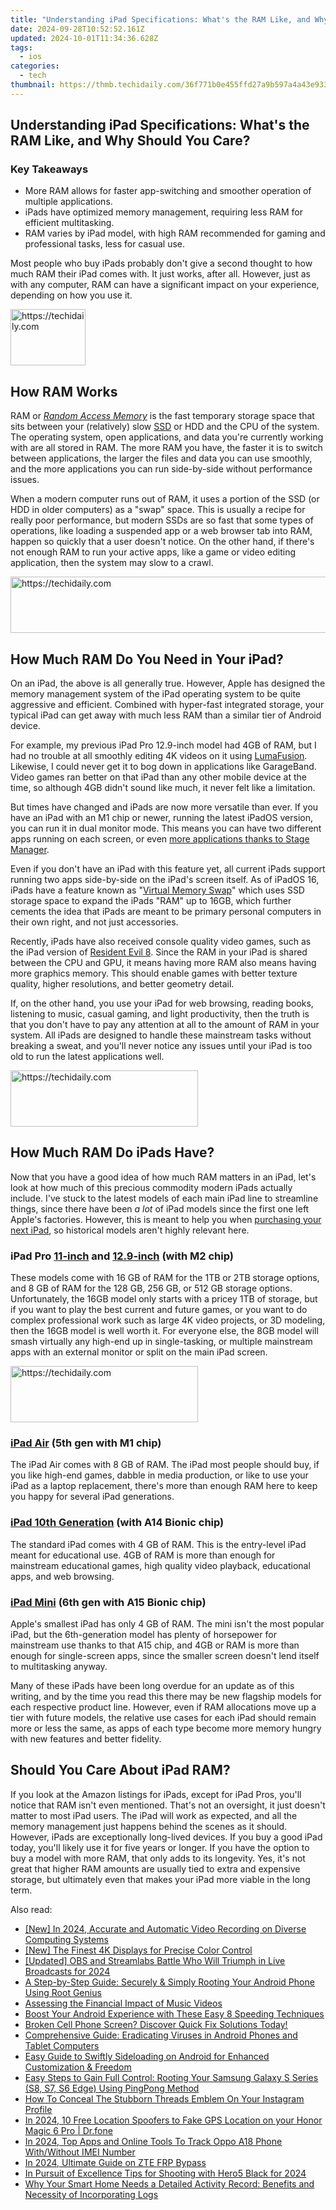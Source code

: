 ```yaml
---
title: "Understanding iPad Specifications: What's the RAM Like, and Why Should You Care?"
date: 2024-09-28T10:52:52.161Z
updated: 2024-10-01T11:34:36.628Z
tags:
  - ios
categories:
  - tech
thumbnail: https://thmb.techidaily.com/36f771b0e455ffd27a9b597a4a43e9338a94fa4efcb33fd8811a101c2c676422.png
---
```


## Understanding iPad Specifications: What's the RAM Like, and Why Should You Care?

### Key Takeaways

* More RAM allows for faster app-switching and smoother operation of multiple applications.
* iPads have optimized memory management, requiring less RAM for efficient multitasking.
* RAM varies by iPad model, with high RAM recommended for gaming and professional tasks, less for casual use.

 Most people who buy iPads probably don't give a second thought to how much RAM their iPad comes with. It just works, after all. However, just as with any computer, RAM can have a significant impact on your experience, depending on how you use it.

<!-- affiliate ads begin -->
<a href="https://aligracehair.sjv.io/c/5597632/2135363/19272" target="_top" id="2135363">
  <img src="//a.impactradius-go.com/display-ad/19272-2135363" border="0" alt="https://techidaily.com" width="120" height="90"/>
</a>
<img height="0" width="0" src="https://aligracehair.sjv.io/i/5597632/2135363/19272" style="position:absolute;visibility:hidden;" border="0" />
<!-- affiliate ads end -->

##  How RAM Works

 RAM or [_Random Access Memory_](https://youtube-web.techidaily.com/ed-2024-approved-unlocking-youtube-success-top-video-strategies-to-explode-views/) is the fast temporary storage space that sits between your (relatively) slow [SSD](https://some-approaches.techidaily.com/updated-the-gradual-glide-out-technique-for-audio-in-adobe-premiere-pro/) or HDD and the CPU of the system. The operating system, open applications, and data you're currently working with are all stored in RAM. The more RAM you have, the faster it is to switch between applications, the larger the files and data you can use smoothly, and the more applications you can run side-by-side without performance issues.

 When a modern computer runs out of RAM, it uses a portion of the SSD (or HDD in older computers) as a "swap" space. This is usually a recipe for really poor performance, but modern SSDs are so fast that some types of operations, like loading a suspended app or a web browser tab into RAM, happen so quickly that a user doesn't notice. On the other hand, if there's not enough RAM to run your active apps, like a game or video editing application, then the system may slow to a crawl.

<!-- affiliate ads begin -->
<a href="https://appsumo.8odi.net/c/5597632/2130873/7443" target="_top" id="2130873">
  <img src="//a.impactradius-go.com/display-ad/7443-2130873" border="0" alt="https://techidaily.com" width="600" height="90"/>
</a>
<img height="0" width="0" src="https://appsumo.8odi.net/i/5597632/2130873/7443" style="position:absolute;visibility:hidden;" border="0" />
<!-- affiliate ads end -->

##  How Much RAM Do You Need in Your iPad?

 On an iPad, the above is all generally true. However, Apple has designed the memory management system of the iPad operating system to be quite aggressive and efficient. Combined with hyper-fast integrated storage, your typical iPad can get away with much less RAM than a similar tier of Android device.

 For example, my previous iPad Pro 12.9-inch model had 4GB of RAM, but I had no trouble at all smoothly editing 4K videos on it using [LumaFusion](https://apps.apple.com/us/app/lumafusion/id1062022008). Likewise, I could never get it to bog down in applications like GarageBand. Video games ran better on that iPad than any other mobile device at the time, so although 4GB didn't sound like much, it never felt like a limitation.

 But times have changed and iPads are now more versatile than ever. If you have an iPad with an M1 chip or newer, running the latest iPadOS version, you can run it in dual monitor mode. This means you can have two different apps running on each screen, or even [more applications thanks to Stage Manager](https://extra-skills.techidaily.com/new-instilling-illusions-blur-wonders-in-adobes-visual-staging-tools/).

 Even if you don't have an iPad with this feature yet, all current iPads support running two apps side-by-side on the iPad's screen itself. As of iPadOS 16, iPads have a feature known as "[Virtual Memory Swap](https://www.apple.com/za/newsroom/2022/10/ipados-16-is-available-today/)" which uses SSD storage space to expand the iPads "RAM" up to 16GB, which further cements the idea that iPads are meant to be primary personal computers in their own right, and not just accessories.

 Recently, iPads have also received console quality video games, such as the iPad version of [Resident Evil 8](https://apps.apple.com/us/app/resident-evil-village/id6450980545?platform=ipad). Since the RAM in your iPad is shared between the CPU and GPU, it means having more RAM also means having more graphics memory. This should enable games with better texture quality, higher resolutions, and better geometry detail.

 If, on the other hand, you use your iPad for web browsing, reading books, listening to music, casual gaming, and light productivity, then the truth is that you don't have to pay any attention at all to the amount of RAM in your system. All iPads are designed to handle these mainstream tasks without breaking a sweat, and you'll never notice any issues until your iPad is too old to run the latest applications well.

<!-- affiliate ads begin -->
<a href="https://aligracehair.sjv.io/c/5597632/1902319/19272" target="_top" id="1902319">
  <img src="//a.impactradius-go.com/display-ad/19272-1902319" border="0" alt="https://techidaily.com" width="300" height="90"/>
</a>
<img height="0" width="0" src="https://aligracehair.sjv.io/i/5597632/1902319/19272" style="position:absolute;visibility:hidden;" border="0" />
<!-- affiliate ads end -->

##  How Much RAM Do iPads Have?

 Now that you have a good idea of how much RAM matters in an iPad, let's look at how much of this precious commodity modern iPads actually include. I've stuck to the latest models of each main iPad line to streamline things, since there have been _a lot_ of iPad models since the first one left Apple's factories. However, this is meant to help you when [purchasing your next iPad](https://screen-sharing-recording.techidaily.com/updated-in-2024-capturing-screen-content-on-huawei-mate-10-20-and-p-series-phones-via-built-in-recorders/), so historical models aren't highly relevant here.

###  iPad Pro [11-inch](https://www.amazon.com/Apple-11-inch-iPad-Pro-Wi-Fi-128GB/dp/B0BJLBKMV8/?tag=hotoge-20&ascsubtag=UUhtgUeUpU2002292&asc%5Frefurl=https%3A%2F%2Fwww.howtogeek.com%2Fhow-much-ram-does-each-ipad-have-and-does-it-even-matter%2F&asc%5Fcampaign=Evergreen) and [12.9-inch](https://www.amazon.com/Apple-12-9-inch-iPad-Pro-Wi-Fi-256GB/dp/B0BJLFC67L/?tag=hotoge-20&ascsubtag=UUhtgUeUpU2002292&asc%5Frefurl=https%3A%2F%2Fwww.howtogeek.com%2Fhow-much-ram-does-each-ipad-have-and-does-it-even-matter%2F&asc%5Fcampaign=Evergreen) (with M2 chip)

 These models come with 16 GB of RAM for the 1TB or 2TB storage options, and 8 GB of RAM for the 128 GB, 256 GB, or 512 GB storage options. Unfortunately, the 16GB model only starts with a pricey 1TB of storage, but if you want to play the best current and future games, or you want to do complex professional work such as large 4K video projects, or 3D modeling, then the 16GB model is well worth it. For everyone else, the 8GB model will smash virtually any high-end up in single-tasking, or multiple mainstream apps with an external monitor or split on the main iPad screen.

<!-- affiliate ads begin -->
<a href="https://aligracehair.sjv.io/c/5597632/1975802/19272" target="_top" id="1975802">
  <img src="//a.impactradius-go.com/display-ad/19272-1975802" border="0" alt="https://techidaily.com" width="300" height="90"/>
</a>
<img height="0" width="0" src="https://aligracehair.sjv.io/i/5597632/1975802/19272" style="position:absolute;visibility:hidden;" border="0" />
<!-- affiliate ads end -->

### [iPad Air](https://www.amazon.com/2022-Apple-iPad-10-9-inch-Wi-Fi/dp/B09V3HN1KC/?tag=hotoge-20&ascsubtag=UUhtgUeUpU2002292&asc%5Frefurl=https%3A%2F%2Fwww.howtogeek.com%2Fhow-much-ram-does-each-ipad-have-and-does-it-even-matter%2F&asc%5Fcampaign=Evergreen) (5th gen with M1 chip)

 The iPad Air comes with 8 GB of RAM​. The iPad most people should buy, if you like high-end games, dabble in media production, or like to use your iPad as a laptop replacement, there's more than enough RAM here to keep you happy for several iPad generations.

### [iPad 10th Generation](https://www.amazon.com/Apple-2022-10-9-inch-iPad-Wi-Fi/dp/B0BJLXMVMV/?tag=hotoge-20&ascsubtag=UUhtgUeUpU2002292&asc%5Frefurl=https%3A%2F%2Fwww.howtogeek.com%2Fhow-much-ram-does-each-ipad-have-and-does-it-even-matter%2F&asc%5Fcampaign=Evergreen) (with A14 Bionic chip)

 The standard iPad comes with 4 GB of RAM​. This is the entry-level iPad meant for educational use. 4GB of RAM is more than enough for mainstream educational games, high quality video playback, educational apps, and web browsing.

### [iPad Mini](https://www.amazon.com/2021-Apple-iPad-Mini-Wi-Fi/dp/B09G91LXFP/?tag=hotoge-20&ascsubtag=UUhtgUeUpU2002292&asc%5Frefurl=https%3A%2F%2Fwww.howtogeek.com%2Fhow-much-ram-does-each-ipad-have-and-does-it-even-matter%2F&asc%5Fcampaign=Evergreen) (6th gen with A15 Bionic chip)

 Apple's smallest iPad has only 4 GB of RAM. The mini isn't the most popular iPad, but the 6th-generation model has plenty of horsepower for mainstream use thanks to that A15 chip, and 4GB or RAM is more than enough for single-screen apps, since the smaller screen doesn't lend itself to multitasking anyway.

 Many of these iPads have been long overdue for an update as of this writing, and by the time you read this there may be new flagship models for each respective product line. However, even if RAM allocations move up a tier with future models, the relative use cases for each iPad should remain more or less the same, as apps of each type become more memory hungry with new features and better fidelity.

##  Should You Care About iPad RAM?

 If you look at the Amazon listings for iPads, except for iPad Pros, you'll notice that RAM isn't even mentioned. That's not an oversight, it just doesn't matter to most iPad users. The iPad will work as expected, and all the memory management just happens behind the scenes as it should. However, iPads are exceptionally long-lived devices. If you buy a good iPad today, you'll likely use it for five years or longer. If you have the option to buy a model with more RAM, that only adds to its longevity. Yes, it's not great that higher RAM amounts are usually tied to extra and expensive storage, but ultimately even that makes your iPad more viable in the long term.

<ins class="adsbygoogle"
     style="display:block"
     data-ad-format="autorelaxed"
     data-ad-client="ca-pub-7571918770474297"
     data-ad-slot="1223367746"></ins>

<ins class="adsbygoogle"
     style="display:block"
     data-ad-client="ca-pub-7571918770474297"
     data-ad-slot="8358498916"
     data-ad-format="auto"
     data-full-width-responsive="true"></ins>

<span class="atpl-alsoreadstyle">Also read:</span>
<div><ul>
<li><a href="https://remote-screen-capture.techidaily.com/new-in-2024-accurate-and-automatic-video-recording-on-diverse-computing-systems/"><u>[New] In 2024, Accurate and Automatic Video Recording on Diverse Computing Systems</u></a></li>
<li><a href="https://fox-hovers.techidaily.com/new-the-finest-4k-displays-for-precise-color-control/"><u>[New] The Finest 4K Displays for Precise Color Control</u></a></li>
<li><a href="https://video-capture.techidaily.com/updated-obs-and-streamlabs-battle-who-will-triumph-in-live-broadcasts-for-2024/"><u>[Updated] OBS and Streamlabs Battle Who Will Triumph in Live Broadcasts for 2024</u></a></li>
<li><a href="https://os-tips.techidaily.com/a-step-by-step-guide-securely-and-simply-rooting-your-android-phone-using-root-genius/"><u>A Step-by-Step Guide: Securely & Simply Rooting Your Android Phone Using Root Genius</u></a></li>
<li><a href="https://extra-hints.techidaily.com/assessing-the-financial-impact-of-music-videos/"><u>Assessing the Financial Impact of Music Videos</u></a></li>
<li><a href="https://os-tips.techidaily.com/boost-your-android-experience-with-these-easy-8-speeding-techniques/"><u>Boost Your Android Experience with These Easy 8 Speeding Techniques</u></a></li>
<li><a href="https://os-tips.techidaily.com/broken-cell-phone-screen-discover-quick-fix-solutions-today/"><u>Broken Cell Phone Screen? Discover Quick Fix Solutions Today!</u></a></li>
<li><a href="https://os-tips.techidaily.com/comprehensive-guide-eradicating-viruses-in-android-phones-and-tablet-computers/"><u>Comprehensive Guide: Eradicating Viruses in Android Phones and Tablet Computers</u></a></li>
<li><a href="https://os-tips.techidaily.com/easy-guide-to-swiftly-sideloading-on-android-for-enhanced-customization-and-freedom/"><u>Easy Guide to Swiftly Sideloading on Android for Enhanced Customization & Freedom</u></a></li>
<li><a href="https://os-tips.techidaily.com/easy-steps-to-gain-full-control-rooting-your-samsung-galaxy-s-series-s8-s7-s6-edge-using-pingpong-method/"><u>Easy Steps to Gain Full Control: Rooting Your Samsung Galaxy S Series (S8, S7, S6 Edge) Using PingPong Method</u></a></li>
<li><a href="https://os-tips.techidaily.com/how-to-conceal-the-stubborn-threads-emblem-on-your-instagram-profile/"><u>How To Conceal The Stubborn Threads Emblem On Your Instagram Profile</u></a></li>
<li><a href="https://android-location.techidaily.com/in-2024-10-free-location-spoofers-to-fake-gps-location-on-your-honor-magic-6-pro-drfone-by-drfone-virtual/"><u>In 2024, 10 Free Location Spoofers to Fake GPS Location on your Honor Magic 6 Pro | Dr.fone</u></a></li>
<li><a href="https://android-unlock.techidaily.com/in-2024-top-apps-and-online-tools-to-track-oppo-a18-phone-withwithout-imei-number-by-drfone-android/"><u>In 2024, Top Apps and Online Tools To Track Oppo A18 Phone With/Without IMEI Number</u></a></li>
<li><a href="https://bypass-frp.techidaily.com/in-2024-ultimate-guide-on-zte-frp-bypass-by-drfone-android/"><u>In 2024, Ultimate Guide on ZTE FRP Bypass</u></a></li>
<li><a href="https://some-techniques.techidaily.com/in-pursuit-of-excellence-tips-for-shooting-with-hero5-black-for-2024/"><u>In Pursuit of Excellence Tips for Shooting with Hero5 Black for 2024</u></a></li>
<li><a href="https://hardware-tips.techidaily.com/why-your-smart-home-needs-a-detailed-activity-record-benefits-and-necessity-of-incorporating-logs/"><u>Why Your Smart Home Needs a Detailed Activity Record: Benefits and Necessity of Incorporating Logs</u></a></li>
</ul></div>

